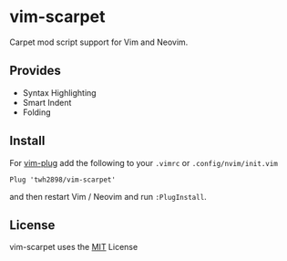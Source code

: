 # vim-scarpet

Carpet mod script support for Vim and Neovim.

## Provides

* Syntax Highlighting
* Smart Indent
* Folding

## Install

For [vim-plug](https://github.com/junegunn/vim-plug) add the following to your
`.vimrc` or `.config/nvim/init.vim`

```vim
Plug 'twh2898/vim-scarpet'
```

and then restart Vim / Neovim and run `:PlugInstall`.

## License

vim-scarpet uses the [MIT](LICENSE) License


